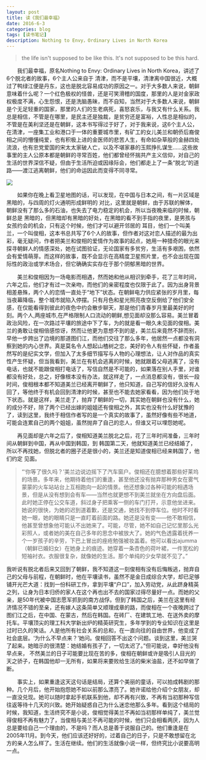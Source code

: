 ```yaml
---
layout: post
title: 读《我们最幸福》
date: 2016-6-3
categories: blog
tags: [读书笔记]
description: Nothing to Envy，Ordinary Lives in North Korea
---
```


> the life isn't supposed to be like this. It's not supposed to be this hard. 

&emsp;&emsp;我们最幸福，原名Nothing to Envy: Ordinary Lives in North Korea，讲述了6个脱北者的故事，6个主人公来自于
清津，而不是平壤，清津离中国很近，大概过了鸭绿江便是丹东，这也是脱北容易成功的原因之一。对于大多数人来说，朝鲜意味着什么呢？一个红色极权的怪兽，还是可笑滑稽的国度，那里的人是对金家政权极度不满，心生怨恨，还是洗脑愚昧，而不自知，当然对于大多数人来说，朝鲜是个无足轻重的国家，那里的人们的生老病死，喜怒哀乐，与我又有什么关系。我总是相信，不管是在哪里，是民主还是独裁，是贫穷还是富裕，人性总是相似的，不管是在美利坚还是在朝鲜，这本书写得过于好了，对于我来说，这6个主人公，在清津，一座集工业和港口于一体的重要城市里，有矿工的女儿美兰和朝侨后裔俊相之间的懵懂纯爱，也有积极上进的金医师的悲苦人生，有命如杂草般的金赫四处流浪，也有忠党爱国的宋太太家破人亡，以及不堪家暴的玉熙挣扎谋生……这些故事里的主人公原本都是朝鲜的寻常百姓，他们都曾经怀揣共产主义信仰，对自己的生活的世界深信不疑，但由于生活所迫或因缘际会，他们都走上了一条“脱北”的道路——渡江逃离朝鲜，他们的命运因此而变得不同寻常。

![](http://www.paigu.com/imgs/c0b6e0aa6629a14c95370d5914d9916c21ef511ab3524480638e0906b2a4e0e09ecd43f0c87bd9edcaac8aa909904e44d3cfc605cd53e0b1537b3d0135a6f4b19cfae76d98b942fb1702a83eea53382307/868f4c45.png)


&emsp;&emsp;如果你在晚上看卫星地图的话，可以发现，在中国与日本之间，有一片区域是黑暗的，与四周的灯火通明形成鲜明的
对比，这里就是朝鲜，由于苏联的解体，朝鲜没有了那么多的石油，也失去了电力稳定的机会，所以当夜晚来临的时候，朝鲜总是
黑暗的，但黑暗却有黑暗的好处，在黑暗的看不到手指的夜里，是男孩与女孩约会的机会，只有这个时候，他们才可以避开邻居的
耳目，他们一个叫美兰，一个叫俊相，这本书总共写了6个人的故事，但作者对这对恋人描述的最为出彩，毫无疑问，作者把美兰和俊相的爱情作为故事的起点，她用一种猎奇的眼光来探寻朝鲜人的情感深处，她在试图验证，无论国家有多贫穷，生活有多艰困，依然会有爱情萌芽。而这样的故事，既不会显示在高精度卫星照片里，也不会出现在国际性的政治或学术场合，但它确确实实存在于那个阴郁黑暗的世界。 


&emsp;&emsp;美兰和俊相因为一场电影而相遇，然而她和他从相识到牵手，花了三年时间，六年之后，他们才有过一次亲吻，而他们的亲密程度也仅限于此了。因为出身背景相差悬殊，两个人的恋情一直处于“地下”状态。在朝鲜电力供应紧张的岁月里，每当夜幕降临，整个城市就陷入停摆。只有月色和星光照亮夜空反倒给了他们安全感，在仅能看得到彼此的夜色中约会散步聊天，那是他们青春岁月里最美好的时刻。两个人,两座城市,在严格限制人口流动的朝鲜,想见面却没那么容易。美兰冒着政治风险，在一次路过平壤的旅途中下了车，为的就是看一眼久未见面的俊相。美兰的勇敢让俊相倍感惊讶，然而让他更为意想不到的是，美兰后来竟然不辞而别，早他一步跨出了边境的那道图们江，而他们交往了那么多年，他居然一点都没有洞察到她的内心世界。真是莫名令人想起山楂树之恋，美好的令人有些怀疑，作者虽然写的是纪实文学，但加入了太多细节描写与人物的心理想法，让人对作品的真实性产生怀疑，但当我看到，美兰在有机会逃离的时候，她就跟着父母逃离了，没有电话，也就不能跟俊相打电话了，写信自然是不可能的，如果落在别人手里，对谁都没有好处，总之，好像根本没有办法，就这样走了，一点消息都没有，很长一段时间，俊相根本都不知道美兰已经离开朝鲜了，他只知道，自己写的信好久没有人回了，等他终于有机会回到清津的时候，甚至也不能去她家看看，因为他们处于地下状态。就是这样，美兰走了，抛弃了朝鲜的一切，其实她在朝鲜也没有什么，她的成分不好，除了两个已经出嫁的姐姐还有俊相之外，其实也没有什么好犹豫的了，读到这里，我终于相信作者写的是一个真实的故事了，虽然好像有些不地道，可能会连累自己的两个姐姐，虽然抛弃了自己的恋人，但谁又可以埋怨她呢。           


&emsp;&emsp;再见面却是六年之后了，俊相知道美兰脱北之后，花了三年时间准备，三年时间从朝鲜到中国，再从中国到韩国，到
韩国第二天，他就知道美兰已经结婚了，所以不再找她，但脱北者的圈子还是很小的，美兰还是知道俊相已经来韩国了，他们约定
见面。

> “‘你等了很久吗？’美兰边说边摇下了汽车窗户。俊相还在臆想着那些好莱坞的场景。多年来，他期待着他们的重逢，甚至他还没有抛弃那种男女在雾气蒙蒙的火车站站台上互相跑向一起的情景。他还想象过各种可能的相遇场景，但是从没有想到会有车——当然也就更想不到美兰就坐在方向盘后面。此时她正停在公交车道，斜过身子把乘客一侧的车门打开，示意他坐进来。她说的很快，为她的迟到道着歉，还是交通，她找不到停车位。他时不时看她一眼，她的眼睛只是一直盯着前面的路。她还是没有变——他不敢相信，他甚至曾想象他可能认不出她来了。可能，尽管，她不如自己记忆里那么光彩照人，或者她的美在自己多年的思念中被放大了。她的气色透露着抚养一个一岁孩子的辛劳，下巴上冒出的痤疮勉强被妆盖着。他可以看出ajumma（朝鲜已婚妇女）在她身上的痕迹。她穿着一条杏色的荷叶裙，一件宽松的短袖衬衣。衣服很复杂，就像她的生活。那个单纯的少女早就不见了。”


我听说有脱北者后来又回到了朝鲜，我不知道这一刻俊相有没有后悔叛逃，抛弃自己的父母与前程，在朝鲜时，他在平壤读书，虽然不是金日成综合大学，却已足够铺开光芒大道：找到一份科研工作，拿到平壤“户口”，加入劳动党，从此跻身精英之列，让身为日本归侨的家人在这个再也出不去的国家过得尽量好一点。而她的父亲，是50年代被中国志愿军抓到的南方战俘。但到了韩国之后，美兰在这里有经济情况不错的至亲，还有嫁人这条简单又顺理成章的路，而俊相在一个夜晚跨过了图们江之后，在中国、在蒙古，然后在韩国。在砖厂、在建筑工地、在送外卖的摩托车。平壤顶尖的理工科大学新出炉的精英研究生，多年学到的专业知识在这里是过时已久的笑话。人是他所有社会关系的总和，在一直向往的自由世界，他变成了社会底层。‘为什么不早点来？’她问。俊相回答不出这个问题。谈到这里，美兰哭了起来。她暗示的很清楚：她结婚有孩子了，一切太迟了。”但可能说，幸好他没有早点来，
不然美兰的日子可能要比现在苦的多，俊相在朝鲜或许是吸引人目光的天之骄子，在韩国他却一无所有，如果将来要败给生活的柴米油盐，还不如早做了断。


&emsp;&emsp;事实上，如果重逢这天这句话是结局，还算个美丽的童话，可以拍成韩剧的那种。几个月后，他开始抱怨她不如以前那么漂亮了。她许诺给他介绍个女朋友，却一直没兑现。她可以随时拿起手机联系到他，却不再有兴致，不再有当初那种写信往返等待十几天的兴致。她开始疑惑自己为什么迷恋他那么多年。看到这个结局的时候，我知道，生活终究不是小说，俊相觉得美兰不再如当初那样单纯了，美兰觉得俊相不再有魅力了，当俊相与美兰不再可能的时候，他们只会相看两厌，因为人总是要给自己一个理由的，不是吗？而人总是善于说服自己的。他们重逢是在2005年11月。到今天，他们应该还好好的，过着自己的日子，只是不敢想留在北方的亲人怎么样了。生活在继续。他们的生活就像小说一样，但终究比小说要高明一点。




